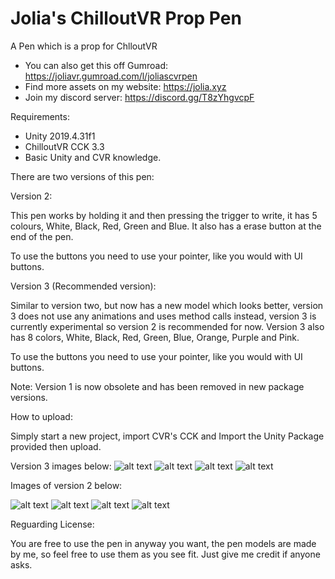 # Jolia's ChilloutVR Prop Pen
A Pen which is a prop for ChlloutVR

- You can also get this off Gumroad: https://joliavr.gumroad.com/l/joliascvrpen
- Find more assets on my website: https://jolia.xyz
- Join my discord server: https://discord.gg/T8zYhgvcpF

Requirements:
- Unity 2019.4.31f1
- ChilloutVR CCK 3.3
- Basic Unity and CVR knowledge.

There are two versions of this pen:

Version 2:

This pen works by holding it and then pressing the trigger to write, it has 5 colours, White, Black, Red, Green and Blue. It also has a erase button at the end of the pen. 

To use the buttons you need to use your pointer, like you would with UI buttons.

Version 3 (Recommended version):

Similar to version two, but now has a new model which looks better, version 3 does not use any animations and uses method calls instead, version 3 is currently experimental so version 2 is recommended for now. Version 3 also has 8 colors, White, Black, Red, Green, Blue, Orange, Purple and Pink. 

To use the buttons you need to use your pointer, like you would with UI buttons.

Note: Version 1 is now obsolete and has been removed in new package versions.

How to upload:

Simply start a new project, import CVR's CCK and Import the Unity Package provided then upload. 

Version 3 images below:
![alt text](https://cloud.jolia.xyz/s/GP5kdn4LEeMWpg4/download/ChilloutVR-2022-08-10_12-24-35.png)
![alt text](https://cloud.jolia.xyz/s/L24SNzXPtSoYxGY/download/ChilloutVR-2022-08-10_12-24-46.png)
![alt text](https://cloud.jolia.xyz/s/ZDneKAx8JA56K6E/download/ChilloutVR-2022-08-10_12-25-39.png)
![alt text](https://cloud.jolia.xyz/s/EQoFcoS9NdT8PjM/download/ChilloutVR-2022-08-10_12-25-59.png)


Images of version 2 below:

![alt text](https://i.imgur.com/RFIZcSF.png)
![alt text](https://i.imgur.com/oLyzmUb.png)
![alt text](https://i.imgur.com/X1rLAj4.png)
![alt text](https://i.imgur.com/HbcZiFf.png)

Reguarding License:

You are free to use the pen in anyway you want, the pen models are made by me, so feel free to use them as you see fit. Just give me credit if anyone asks.

